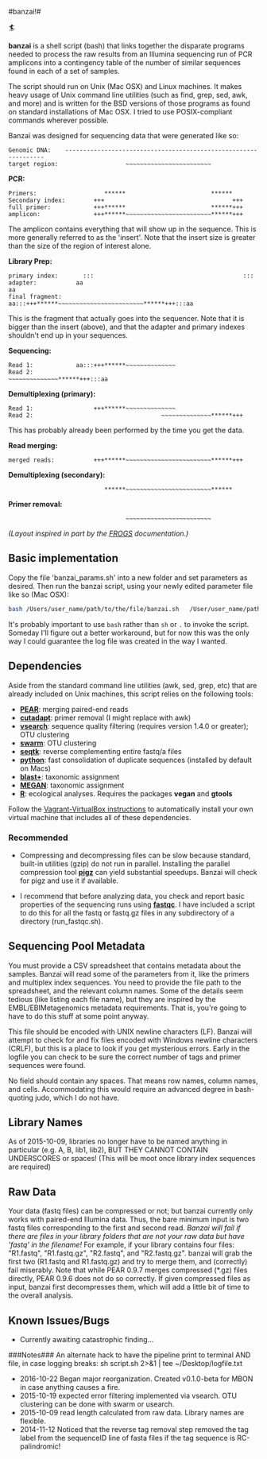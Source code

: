 #banzai!#

🏄

**banzai** is a shell script (bash) that links together the disparate programs needed to process the raw results from an Illumina sequencing run of PCR amplicons into a contingency table of the number of similar sequences found in each of a set of samples.

The script should run on Unix (Mac OSX) and Linux machines. It makes heavy usage of Unix command line utilities (such as find, grep, sed, awk, and more) and is written for the BSD versions of those programs as found on standard installations of Mac OSX. I tried to use POSIX-compliant commands wherever possible.

Banzai was designed for sequencing data that were generated like so:

```
Genomic DNA:    ----------------------------------------------------------------
target region:                   ~~~~~~~~~~~~~~~~~~~~~~~~
```

**PCR:**
```
Primers:                   ******                        ******
Secondary index:        +++                                    +++
full primer:            +++******                        ******+++
amplicon:               +++******~~~~~~~~~~~~~~~~~~~~~~~~******+++
```
The amplicon contains everything that will show up in the sequence. This is more generally referred to as the 'insert'. Note that the insert size is greater than the size of the region of interest alone.

**Library Prep:**
```
primary index:       :::                                          :::
adapter:           aa                                                aa
final fragment:    aa:::+++******~~~~~~~~~~~~~~~~~~~~~~~~******+++:::aa
```
This is the fragment that actually goes into the sequencer. Note that it is bigger than the insert (above), and that the adapter and primary indexes shouldn't end up in your sequences.

**Sequencing:**
```
Read 1:            aa:::+++******~~~~~~~~~~~~~~
Read 2:                                    ~~~~~~~~~~~~~~******+++:::aa
```

**Demultiplexing (primary):**
```
Read 1:                 +++******~~~~~~~~~~~~~~
Read 2:                                    ~~~~~~~~~~~~~~******+++
```
This has probably already been performed by the time you get the data.

**Read merging:**
```
merged reads:           +++******~~~~~~~~~~~~~~~~~~~~~~~~******+++
```

**Demultiplexing (secondary):**
```
                           ******~~~~~~~~~~~~~~~~~~~~~~~~******
 ```

**Primer removal:**
```
                                 ~~~~~~~~~~~~~~~~~~~~~~~~
```
*(Layout inspired in part by the [FROGS](https://github.com/geraldinepascal/FROGS) documentation.)*

## Basic implementation ##
Copy the file 'banzai_params.sh' into a new folder and set parameters as desired. Then run the banzai script, using your newly edited parameter file like so (Mac OSX):

```sh
bash /Users/user_name/path/to/the/file/banzai.sh   /User/user_name/path/to/param_file.sh
```

It's probably important to use `bash` rather than `sh` or `.` to invoke the script. Someday I'll figure out a better workaround, but for now this was the only way I could guarantee the log file was created in the way I wanted.


## Dependencies ##
Aside from the standard command line utilities (awk, sed, grep, etc) that are already included on Unix machines, this script relies on the following tools:

* **[PEAR](http://sco.h-its.org/exelixis/web/software/pear/)**: merging paired-end reads
* **[cutadapt](https://github.com/marcelm/cutadapt)**: primer removal (I might replace with awk)
* **[vsearch](https://github.com/torognes/vsearch)**: sequence quality filtering (requires version 1.4.0 or greater); OTU clustering
* **[swarm](https://github.com/torognes/swarm)**: OTU clustering
* **[seqtk](https://github.com/lh3/seqtk)**: reverse complementing entire fastq/a files
* **[python](https://www.python.org/)**: fast consolidation of duplicate sequences (installed by default on Macs)
* **[blast+](http://www.ncbi.nlm.nih.gov/books/NBK279690/)**: taxonomic assignment
* **[MEGAN](http://ab.inf.uni-tuebingen.de/software/megan5/)**: taxonomic assignment
* **[R](https://www.r-project.org/)**: ecological analyses. Requires the packages **vegan** and **gtools**

Follow the [Vagrant-VirtualBox instructions](doc/vagrant_install.md) to automatically install your own virtual machine that includes all of these dependencies.

### Recommended ###
* Compressing and decompressing files can be slow because standard, built-in utilities (gzip) do not run in parallel. Installing the parallel compression tool **[pigz](http://zlib.net/pigz/)** can yield substantial speedups. Banzai will check for pigz and use it if available.

* I recommend that before analyzing data, you check and report basic properties of the sequencing runs using **[fastqc](http://www.bioinformatics.babraham.ac.uk/projects/fastqc/)**. I have included a script to do this for all the fastq or fastq.gz files in any subdirectory of a directory (run_fastqc.sh).


## Sequencing Pool Metadata ##
You must provide a CSV spreadsheet that contains metadata about the samples. Banzai will read some of the parameters from it, like the primers and multiplex index sequences. You need to provide the file path to the spreadsheet, and the relevant column names. Some of the details seem tedious (like listing each file name), but they are inspired by the EMBL/EBIMetagenomics metadata requirements. That is, you're going to have to do this stuff at some point anyway.

This file should be encoded with UNIX newline characters (LF). Banzai will attempt to check for and fix files encoded with Windows newline characters (CRLF), but this is a place to look if you get mysterious errors. Early in the logfile you can check to be sure the correct number of tags and primer sequences were found.

No field should contain any spaces. That means row names, column names, and cells. Accommodating this would require an advanced degree in bash-quoting judo, which I do not have.

## Library Names ##
As of 2015-10-09, libraries no longer have to be named anything in particular (e.g. A, B, lib1, lib2),
BUT THEY CANNOT CONTAIN UNDERSCORES or spaces! (This will be moot once library index sequences are required)

## Raw Data ##
Your data (fastq files) can be compressed or not; but banzai currently only works with paired-end Illumina data. Thus, the bare minimum input is two fastq files corresponding to the first and second read. *Banzai will fail if there are files in your library folders that are not your raw data but have 'fastq' in the filename!* For example, if your library contains four files: "R1.fastq", "R1.fastq.gz", "R2.fastq", and "R2.fastq.gz". banzai will grab the first two (R1.fastq and R1.fastq.gz) and try to merge them, and (correctly) fail miserably. Note that while PEAR 0.9.7 merges compressed (\*.gz) files directly, PEAR 0.9.6 does not do so correctly. If given compressed files as input, banzai first decompresses them, which will add a little bit of time to the overall analysis.

## Known Issues/Bugs ##
* Currently awaiting catastrophic finding...

###Notes###
An alternate hack to have the pipeline print to terminal AND file, in case logging breaks:
sh script.sh  2>&1 | tee ~/Desktop/logfile.txt

* 2016-10-22 Began major reorganization. Created v0.1.0-beta for MBON in case anything causes a fire.
* 2015-10-19 expected error filtering implemented via vsearch. OTU clustering can be done with swarm or usearch.
* 2015-10-09 read length calculated from raw data. Library names are flexible.
* 2014-11-12 Noticed that the reverse tag removal step removed the tag label from the sequenceID line of fasta files if the tag sequence is RC-palindromic!
